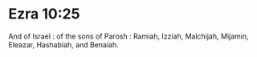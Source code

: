 # Ezra 10:25

And of Israel : of the sons of Parosh : Ramiah, Izziah, Malchijah, Mijamin, Eleazar, Hashabiah, and Benaiah.
